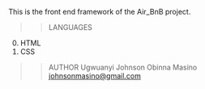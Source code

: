 This is the front end framework of the Air_BnB project.

>>LANGUAGES
0. HTML
1. CSS

>>AUTHOR
Ugwuanyi Johnson Obinna Masino
johnsonmasino@gmail.com

